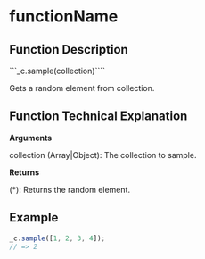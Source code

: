 # functionName

## Function Description

```_c.sample(collection)````

Gets a random element from collection.

## Function Technical Explanation

**Arguments**

collection (Array|Object): The collection to sample.

**Returns**

(*): Returns the random element.

## Example

```javascript
_c.sample([1, 2, 3, 4]);
// => 2
```
